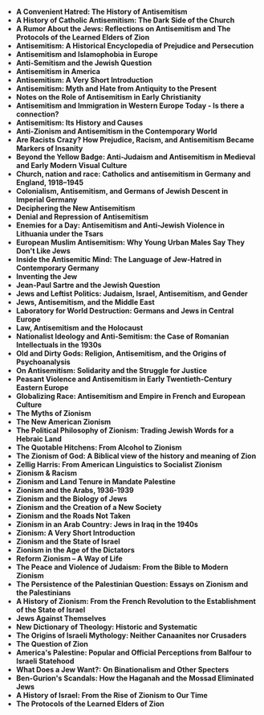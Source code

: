 <ul>
 <li><b><a target="_blank" href="https://github.com/manjunath5496/Books-about-Zionism/blob/master/zi(1).pdf" style="text-decoration:none;">A Convenient Hatred: The History of Antisemitism</a></b></li>
 <li><b><a target="_blank" href="https://github.com/manjunath5496/Books-about-Zionism/blob/master/zi(2).pdf" style="text-decoration:none;">A History of Catholic Antisemitism: The Dark Side of the Church  </a></b></li>
                                <li><b><a target="_blank" href="https://github.com/manjunath5496/Books-about-Zionism/blob/master/zi(3).pdf" style="text-decoration:none;">A Rumor About the Jews: Reflections on Antisemitism and The Protocols of the Learned Elders of Zion</a></b></li>
 <li><b><a target="_blank" href="https://github.com/manjunath5496/Books-about-Zionism/blob/master/zi(4).pdf" style="text-decoration:none;">Antisemitism: A Historical Encyclopedia of Prejudice and Persecution </a></b></li>                              
<li><b><a target="_blank" href="https://github.com/manjunath5496/Books-about-Zionism/blob/master/zi(5).pdf" style="text-decoration:none;">Antisemitism and Islamophobia in Europe</a></b></li>
<li><b><a target="_blank" href="https://github.com/manjunath5496/Books-about-Zionism/blob/master/zi(6).pdf" style="text-decoration:none;">Anti-Semitism and the Jewish Question</a></b></li>
                                <li><b><a target="_blank" href="https://github.com/manjunath5496/Books-about-Zionism/blob/master/zi(7).pdf" style="text-decoration:none;">Antisemitism in America </a></b></li>
                                <li><b><a target="_blank" href="https://github.com/manjunath5496/Books-about-Zionism/blob/master/zi(8).pdf" style="text-decoration:none;">Antisemitism: A Very Short Introduction</a></b></li>      
 
 <li><b><a target="_blank" href="https://github.com/manjunath5496/Books-about-Zionism/blob/master/zi(9).pdf" style="text-decoration:none;">Antisemitism: Myth and Hate from Antiquity to the Present </a></b></li>                             
<li><b><a target="_blank" href="https://github.com/manjunath5496/Books-about-Zionism/blob/master/zi(10).pdf" style="text-decoration:none;">Notes on the Role of Antisemitism in Early Christianity</a></b></li>                                
<li><b><a target="_blank" href="https://github.com/manjunath5496/Books-about-Zionism/blob/master/zi(11).pdf" style="text-decoration:none;">Antisemitism and Immigration in Western Europe Today - Is there a connection?</a></b></li>
                                <li><b><a target="_blank" href="https://github.com/manjunath5496/Books-about-Zionism/blob/master/zi(12).pdf" style="text-decoration:none;">Antisemitism: Its History and Causes</a></b></li>
        <li><b><a target="_blank" href="https://github.com/manjunath5496/Books-about-Zionism/blob/master/zi(13).pdf" style="text-decoration:none;"> Anti-Zionism and Antisemitism in the Contemporary World</a></b></li>
                                
 <li><b><a target="_blank" href="https://github.com/manjunath5496/Books-about-Zionism/blob/master/zi(14).pdf" style="text-decoration:none;">Are Racists Crazy? How Prejudice, Racism, and Antisemitism Became Markers of Insanity </a></b></li>                              
<li><b><a target="_blank" href="https://github.com/manjunath5496/Books-about-Zionism/blob/master/zi(15).pdf" style="text-decoration:none;">Beyond the Yellow Badge: Anti-Judaism and Antisemitism in Medieval and Early Modern Visual Culture </a></b></li>
<li><b><a target="_blank" href="https://github.com/manjunath5496/Books-about-Zionism/blob/master/zi(16).pdf" style="text-decoration:none;">Church, nation and race: Catholics and antisemitism in Germany and England, 1918–1945</a></b></li>
                              
<li><b><a target="_blank" href="https://github.com/manjunath5496/Books-about-Zionism/blob/master/zi(17).pdf" style="text-decoration:none;">Colonialism, Antisemitism, and Germans of Jewish Descent in Imperial Germany</a></b></li>

 <li><b><a target="_blank" href="https://github.com/manjunath5496/Books-about-Zionism/blob/master/zi(18).pdf" style="text-decoration:none;">Deciphering the New Antisemitism</a></b></li>
 <li><b><a target="_blank" href="https://github.com/manjunath5496/Books-about-Zionism/blob/master/zi(19).pdf" style="text-decoration:none;">Denial and Repression of Antisemitism  </a></b></li>
                                <li><b><a target="_blank" href="https://github.com/manjunath5496/Books-about-Zionism/blob/master/zi(20).pdf" style="text-decoration:none;"> Enemies for a Day: Antisemitism and Anti-Jewish Violence in Lithuania under the Tsars  </a></b></li>
 <li><b><a target="_blank" href="https://github.com/manjunath5496/Books-about-Zionism/blob/master/zi(21).pdf" style="text-decoration:none;">European Muslim Antisemitism: Why Young Urban Males Say They Don't Like Jews </a></b></li>                              
<li><b><a target="_blank" href="https://github.com/manjunath5496/Books-about-Zionism/blob/master/zi(22).pdf" style="text-decoration:none;">Inside the Antisemitic Mind: The Language of Jew-Hatred in Contemporary Germany </a></b></li>
<li><b><a target="_blank" href="https://github.com/manjunath5496/Books-about-Zionism/blob/master/zi(23).pdf" style="text-decoration:none;">Inventing the Jew</a></b></li>
<li><b><a target="_blank" href="https://github.com/manjunath5496/Books-about-Zionism/blob/master/zi(24).pdf" style="text-decoration:none;">Jean-Paul Sartre and the Jewish Question</a></b></li>                                                             
  <li><b><a target="_blank" href="https://github.com/manjunath5496/Books-about-Zionism/blob/master/zi(25).pdf" style="text-decoration:none;">Jews and Leftist Politics: Judaism, Israel, Antisemitism, and Gender </a></b></li>
 <li><b><a target="_blank" href="https://github.com/manjunath5496/Books-about-Zionism/blob/master/zi(26).pdf" style="text-decoration:none;">Jews, Antisemitism, and the Middle East</a></b></li>
                                <li><b><a target="_blank" href="https://github.com/manjunath5496/Books-about-Zionism/blob/master/zi(27).pdf" style="text-decoration:none;">Laboratory for World Destruction: Germans and Jews in Central Europe</a></b></li>
 <li><b><a target="_blank" href="https://github.com/manjunath5496/Books-about-Zionism/blob/master/zi(28).pdf" style="text-decoration:none;">Law, Antisemitism and the Holocaust</a></b></li>                              
<li><b><a target="_blank" href="https://github.com/manjunath5496/Books-about-Zionism/blob/master/zi(29).pdf" style="text-decoration:none;">Nationalist Ideology and Anti-Semitism: the Case of Romanian Intellectuals in the 1930s</a></b></li>
<li><b><a target="_blank" href="https://github.com/manjunath5496/Books-about-Zionism/blob/master/zi(30).pdf" style="text-decoration:none;">Old and Dirty Gods: Religion, Antisemitism, and the Origins of Psychoanalysis</a></b></li>
                                <li><b><a target="_blank" href="https://github.com/manjunath5496/Books-about-Zionism/blob/master/zi(31).pdf" style="text-decoration:none;">On Antisemitism: Solidarity and the Struggle for Justice</a></b></li>
                                <li><b><a target="_blank" href="https://github.com/manjunath5496/Books-about-Zionism/blob/master/zi(32).pdf" style="text-decoration:none;">Peasant Violence and Antisemitism in Early
Twentieth-Century Eastern Europe</a></b></li>      
 
 <li><b><a target="_blank" href="https://github.com/manjunath5496/Books-about-Zionism/blob/master/zi(33).pdf" style="text-decoration:none;">Globalizing Race: Antisemitism and Empire in French and European Culture</a></b></li> 
 
                             
<li><b><a target="_blank" href="https://github.com/manjunath5496/Books-about-Zionism/blob/master/zi(35).pdf" style="text-decoration:none;">The Myths of Zionism</a></b></li>
                                <li><b><a target="_blank" href="https://github.com/manjunath5496/Books-about-Zionism/blob/master/zi(36).pdf" style="text-decoration:none;">The New American Zionism</a></b></li>
    <li><b><a target="_blank" href="https://github.com/manjunath5496/Books-about-Zionism/blob/master/zi(37).pdf" style="text-decoration:none;">The Political Philosophy of Zionism: Trading Jewish Words for a Hebraic Land</a></b></li>
                                
 <li><b><a target="_blank" href="https://github.com/manjunath5496/Books-about-Zionism/blob/master/zi(38).pdf" style="text-decoration:none;">The Quotable Hitchens: From Alcohol to Zionism </a></b></li>                              
<li><b><a target="_blank" href="https://github.com/manjunath5496/Books-about-Zionism/blob/master/zi(39).pdf" style="text-decoration:none;">The Zionism of God: A Biblical view of the history and meaning of Zion</a></b></li>
<li><b><a target="_blank" href="https://github.com/manjunath5496/Books-about-Zionism/blob/master/zi(40).pdf" style="text-decoration:none;">Zellig Harris: From American Linguistics to Socialist Zionism</a></b></li>
                              
<li><b><a target="_blank" href="https://github.com/manjunath5496/Books-about-Zionism/blob/master/zi(41).pdf" style="text-decoration:none;">Zionism & Racism</a></b></li>

 <li><b><a target="_blank" href="https://github.com/manjunath5496/Books-about-Zionism/blob/master/zi(42).pdf" style="text-decoration:none;">Zionism and Land Tenure in Mandate Palestine</a></b></li>
 <li><b><a target="_blank" href="https://github.com/manjunath5496/Books-about-Zionism/blob/master/zi(43).pdf" style="text-decoration:none;">Zionism and the Arabs, 1936-1939 </a></b></li>
                                <li><b><a target="_blank" href="https://github.com/manjunath5496/Books-about-Zionism/blob/master/zi(44).pdf" style="text-decoration:none;">Zionism and the Biology of Jews </a></b></li>
 <li><b><a target="_blank" href="https://github.com/manjunath5496/Books-about-Zionism/blob/master/zi(45).pdf" style="text-decoration:none;">Zionism and the Creation of a New Society </a></b></li>                              
<li><b><a target="_blank" href="https://github.com/manjunath5496/Books-about-Zionism/blob/master/zi(46).pdf" style="text-decoration:none;">Zionism and the Roads Not Taken </a></b></li>
<li><b><a target="_blank" href="https://github.com/manjunath5496/Books-about-Zionism/blob/master/zi(47).pdf" style="text-decoration:none;">Zionism in an Arab Country: Jews in Iraq in the 1940s</a></b></li>



<li><b><a target="_blank" href="https://github.com/manjunath5496/Books-about-Zionism/blob/master/zi(48).pdf" style="text-decoration:none;">Zionism: A Very Short Introduction</a></b></li>
 <li><b><a target="_blank" href="https://github.com/manjunath5496/Books-about-Zionism/blob/master/zi(49).pdf" style="text-decoration:none;">Zionism and the State of Israel  </a></b></li>
                                <li><b><a target="_blank" href="https://github.com/manjunath5496/Books-about-Zionism/blob/master/zi(50).pdf" style="text-decoration:none;">Zionism in the Age of the Dictators</a></b></li>
 
<li><b><a target="_blank" href="https://github.com/manjunath5496/Books-about-Zionism/blob/master/zi(52).pdf" style="text-decoration:none;">Reform Zionism – A Way of Life</a></b></li>
 <li><b><a target="_blank" href="https://github.com/manjunath5496/Books-about-Zionism/blob/master/zi(53).pdf" style="text-decoration:none;">The Peace and Violence of Judaism: From the Bible to Modern Zionism  </a></b></li>
                             
 
<li><b><a target="_blank" href="https://github.com/manjunath5496/Books-about-Zionism/blob/master/zi(55).pdf" style="text-decoration:none;">The Persistence of the Palestinian Question: Essays on Zionism and the Palestinians</a></b></li>
 <li><b><a target="_blank" href="https://github.com/manjunath5496/Books-about-Zionism/blob/master/zi(56).pdf" style="text-decoration:none;">A History of Zionism: From the French Revolution to the Establishment of the State of Israel  </a></b></li>
                                <li><b><a target="_blank" href="https://github.com/manjunath5496/Books-about-Zionism/blob/master/zi(57).pdf" style="text-decoration:none;">Jews Against Themselves</a></b></li>
 
<li><b><a target="_blank" href="https://github.com/manjunath5496/Books-about-Zionism/blob/master/zi(58).pdf" style="text-decoration:none;">New Dictionary of Theology: Historic and Systematic</a></b></li>
 <li><b><a target="_blank" href="https://github.com/manjunath5496/Books-about-Zionism/blob/master/zi(59).pdf" style="text-decoration:none;">The Origins of Israeli Mythology: Neither Canaanites nor Crusaders </a></b></li> 
 <li><b><a target="_blank" href="https://github.com/manjunath5496/Books-about-Zionism/blob/master/zi(60).pdf" style="text-decoration:none;">The Question of Zion</a></b></li>
 <li><b><a target="_blank" href="https://github.com/manjunath5496/Books-about-Zionism/blob/master/zi(61).pdf" style="text-decoration:none;">America's Palestine: Popular and Official Perceptions from Balfour to Israeli Statehood </a></b></li> 
  <li><b><a target="_blank" href="https://github.com/manjunath5496/Books-about-Zionism/blob/master/zi(62).pdf" style="text-decoration:none;">What Does a Jew Want?: On Binationalism and Other Specters </a></b></li> 
 
  <li><b><a target="_blank" href="https://github.com/manjunath5496/Books-about-Zionism/blob/master/zi(34).pdf" style="text-decoration:none;"> Ben-Gurion's Scandals: How the Haganah and the Mossad Eliminated Jews</a></b></li>
 <li><b><a target="_blank" href="https://github.com/manjunath5496/Books-about-Zionism/blob/master/zi(51).pdf" style="text-decoration:none;">A History of Israel: From the Rise of Zionism to Our Time </a></b></li> 
  <li><b><a target="_blank" href="https://github.com/manjunath5496/Books-about-Zionism/blob/master/zi(54).pdf" style="text-decoration:none;">The Protocols of the Learned Elders of Zion </a></b></li> 
 
 
 
 
 
 
 </ul>

